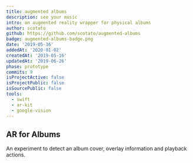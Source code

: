 ```yaml
---
title: augmented albums
description: see your music
intro: an augmented reality wrapper for physical albums
author: scotato
github: https://github.com/scotato/augmented-albums
badge: augmented-albums-badge.png
date: '2019-05-16'
addedAt: '2020-01-02'
createdAt: '2019-05-16'
updatedAt: '2019-06-26'
phase: prototype
commits: 9
isProjectActive: false
isProjectPublic: false
isSourcePublic: false
tools: 
  - swift
  - ar-kit
  - google-vision
---
```


## AR for Albums
An experiment to detect an album cover, overlay information and playback actions. 
